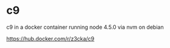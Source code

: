 # c9
c9 in a docker container running node 4.5.0 via nvm on debian

https://hub.docker.com/r/z3cka/c9
